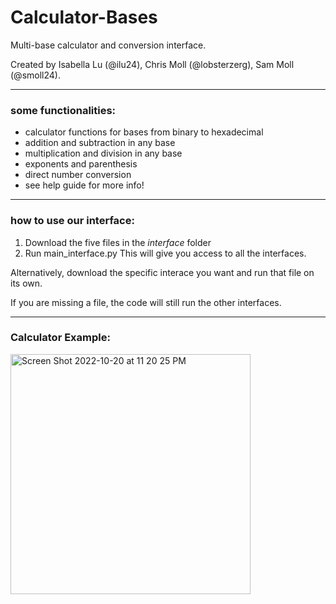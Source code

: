 # Calculator-Bases
Multi-base calculator and conversion interface.

Created by Isabella Lu (@ilu24), Chris Moll (@lobsterzerg), Sam Moll (@smoll24).

---
### some functionalities:
- calculator functions for bases from binary to hexadecimal
- addition and subtraction in any base
- multiplication and division in any base
- exponents and parenthesis
- direct number conversion
- see help guide for more info!
---
### how to use our interface:
1) Download the five files in the *interface* folder
2) Run main_interface.py
This will give you access to all the interfaces.

Alternatively, download the specific interace you want and run that file on its own.

If you are missing a file, the code will still run the other interfaces.

---
### Calculator Example:

<img width="384" alt="Screen Shot 2022-10-20 at 11 20 25 PM" src="https://user-images.githubusercontent.com/98288767/197126403-59dba57f-f295-459f-ba92-ca6f1734bb5f.png">
